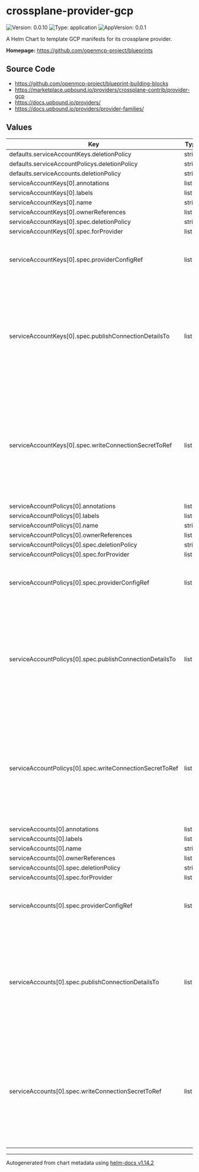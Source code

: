 

# crossplane-provider-gcp

![Version: 0.0.10](https://img.shields.io/badge/Version-0.0.10-informational?style=flat-square) ![Type: application](https://img.shields.io/badge/Type-application-informational?style=flat-square) ![AppVersion: 0.0.1](https://img.shields.io/badge/AppVersion-0.0.1-informational?style=flat-square)

A Helm Chart to template GCP manifests for its crossplane provider.

**Homepage:** <https://github.com/openmcp-project/blueprints>

## Source Code

* <https://github.com/openmcp-project/blueprint-building-blocks>
* <https://marketplace.upbound.io/providers/crossplane-contrib/provider-gcp>
* <https://docs.upbound.io/providers/>
* <https://docs.upbound.io/providers/provider-families/>

## Values

| Key | Type | Default | Description |
|-----|------|---------|-------------|
| defaults.serviceAccountKeys.deletionPolicy | string | `""` |  |
| defaults.serviceAccountPolicys.deletionPolicy | string | `""` |  |
| defaults.serviceAccounts.deletionPolicy | string | `""` |  |
| serviceAccountKeys[0].annotations | list | `[]` |  |
| serviceAccountKeys[0].labels | list | `[]` |  |
| serviceAccountKeys[0].name | string | `""` |  |
| serviceAccountKeys[0].ownerReferences | list | `[]` |  |
| serviceAccountKeys[0].spec.deletionPolicy | string | `""` |  |
| serviceAccountKeys[0].spec.forProvider | list | `[]` |  |
| serviceAccountKeys[0].spec.providerConfigRef | list | `[]` | ProviderConfigReference specifies how the provider that will be used to create, observe, update, and delete this managed resource should be configured. |
| serviceAccountKeys[0].spec.publishConnectionDetailsTo | list | `[]` | PublishConnectionDetailsTo specifies the connection secret config which contains a name, metadata and a reference to secret store config to which any connection details for this managed resource should be written. Connection details frequently include the endpoint, username, and password required to connect to the managed resource. |
| serviceAccountKeys[0].spec.writeConnectionSecretToRef | list | `[]` | *optional* - When a Crossplane Provider creates a managed resource it may generate resource-specific details, like usernames, passwords or connection details like an IP address.   Crossplane stores these details in a Kubernetes Secret object specified by the `writeConnectionSecretToRef` values. Learn more about Crossplane concept [Managed Resources Fields](https://docs.crossplane.io/latest/concepts/managed-resources/#writeconnectionsecrettoref)! |
| serviceAccountPolicys[0].annotations | list | `[]` |  |
| serviceAccountPolicys[0].labels | list | `[]` |  |
| serviceAccountPolicys[0].name | string | `""` |  |
| serviceAccountPolicys[0].ownerReferences | list | `[]` |  |
| serviceAccountPolicys[0].spec.deletionPolicy | string | `""` |  |
| serviceAccountPolicys[0].spec.forProvider | list | `[]` |  |
| serviceAccountPolicys[0].spec.providerConfigRef | list | `[]` | ProviderConfigReference specifies how the provider that will be used to create, observe, update, and delete this managed resource should be configured. |
| serviceAccountPolicys[0].spec.publishConnectionDetailsTo | list | `[]` | PublishConnectionDetailsTo specifies the connection secret config which contains a name, metadata and a reference to secret store config to which any connection details for this managed resource should be written. Connection details frequently include the endpoint, username, and password required to connect to the managed resource. |
| serviceAccountPolicys[0].spec.writeConnectionSecretToRef | list | `[]` | *optional* - When a Crossplane Provider creates a managed resource it may generate resource-specific details, like usernames, passwords or connection details like an IP address.   Crossplane stores these details in a Kubernetes Secret object specified by the `writeConnectionSecretToRef` values. Learn more about Crossplane concept [Managed Resources Fields](https://docs.crossplane.io/latest/concepts/managed-resources/#writeconnectionsecrettoref)! |
| serviceAccounts[0].annotations | list | `[]` |  |
| serviceAccounts[0].labels | list | `[]` |  |
| serviceAccounts[0].name | string | `""` |  |
| serviceAccounts[0].ownerReferences | list | `[]` |  |
| serviceAccounts[0].spec.deletionPolicy | string | `""` |  |
| serviceAccounts[0].spec.forProvider | list | `[]` |  |
| serviceAccounts[0].spec.providerConfigRef | list | `[]` | ProviderConfigReference specifies how the provider that will be used to create, observe, update, and delete this managed resource should be configured. |
| serviceAccounts[0].spec.publishConnectionDetailsTo | list | `[]` | PublishConnectionDetailsTo specifies the connection secret config which contains a name, metadata and a reference to secret store config to which any connection details for this managed resource should be written. Connection details frequently include the endpoint, username, and password required to connect to the managed resource. |
| serviceAccounts[0].spec.writeConnectionSecretToRef | list | `[]` | *optional* - When a Crossplane Provider creates a managed resource it may generate resource-specific details, like usernames, passwords or connection details like an IP address.   Crossplane stores these details in a Kubernetes Secret object specified by the `writeConnectionSecretToRef` values. Learn more about Crossplane concept [Managed Resources Fields](https://docs.crossplane.io/latest/concepts/managed-resources/#writeconnectionsecrettoref)! |

----------------------------------------------
Autogenerated from chart metadata using [helm-docs v1.14.2](https://github.com/norwoodj/helm-docs/releases/v1.14.2)